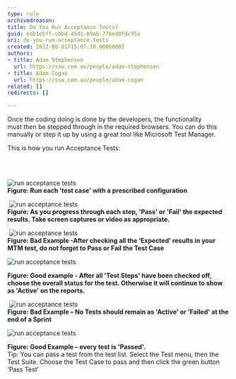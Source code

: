 ```yaml
---
type: rule
archivedreason: 
title: Do You Run Acceptance Tests?
guid: edb1e5ff-cbbd-45d1-89ab-778ed8fdc95a
uri: do-you-run-acceptance-tests
created: 2012-08-01T15:07:10.0000000Z
authors:
- title: Adam Stephensen
  url: https://ssw.com.au/people/adam-stephensen
- title: Adam Cogan
  url: https://ssw.com.au/people/adam-cogan
related: []
redirects: []

---
```



<p>Once the coding doing is done by the developers, the&#160;functionality must&#160;then be stepped through in the&#160;required browsers.&#160;You can do this manually or&#160;step it up&#160;by using a great tool like Microsoft Test Manager.</p>
<p>This is how you run Acceptance Tests&#58;</p>
<br><excerpt class='endintro'></excerpt><br>
<p><img alt="run acceptance tests" src="/SoftwareDevelopment/RulesToBetterUserAcceptanceTests/PublishingImages/run-acceptance-tests-1.jpg" />&#160;<br><strong>Figure&#58; Run each 'test case' with a prescribed configuration</strong></p>
<p>&#160;<img alt="run acceptance tests" src="/SoftwareDevelopment/RulesToBetterUserAcceptanceTests/PublishingImages/run-acceptance-tests-2.jpg" /> <br><strong>Figure&#58; As you progress through each step, 'Pass' or 'Fail' the expected results. Take screen captures or video&#160;as appropriate.</strong></p>
<p>&#160;<img alt="run acceptance tests" src="/SoftwareDevelopment/RulesToBetterUserAcceptanceTests/PublishingImages/run-acceptance-tests-3.jpg" /> <br><strong>Figure&#58; Bad Example -After checking all the ‘Expected’ results in your MTM test, do not forget to Pass or Fail the Test Case </strong></p>
<p><img alt="run acceptance tests" src="/SoftwareDevelopment/RulesToBetterUserAcceptanceTests/PublishingImages/run-acceptance-tests-4.jpg" /> </p>
<p><strong>Figure&#58; Good example - After all 'Test Steps' have been checked off, choose the overall status for the test. Otherwise it will continue to show as 'Active' on the reports.</strong></p>
<p>&#160;<img alt="run acceptance tests" src="/SoftwareDevelopment/RulesToBetterUserAcceptanceTests/PublishingImages/run-acceptance-tests-5.jpg" /> <br><strong>Figure&#58; Bad Example – No Tests should remain as 'Active' or 'Failed' at the end of a Sprint</strong> </p>
<p><img alt="run acceptance tests" src="/SoftwareDevelopment/RulesToBetterUserAcceptanceTests/PublishingImages/run-acceptance-tests-6.jpg" />&#160;</p>
<p><strong>Figure&#58; Good Example – every test is 'Passed'. <br></strong>Tip&#58; You can pass a test from the test list. Select the Test menu, then the Test Suite. Choose the Test Case to pass and then click the green button ‘Pass Test’</p>


